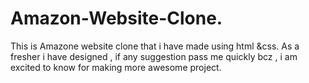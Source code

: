 # Amazon-Website-Clone.
This is Amazone website clone that i have made using html &css.
As a fresher i have designed , if any suggestion pass me quickly  bcz , i am excited to know for  making more awesome project.
